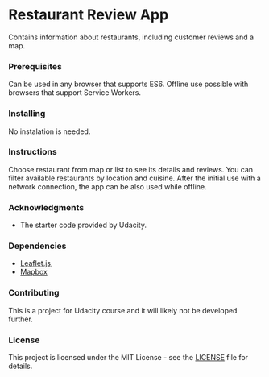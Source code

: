 # Restaurant Review App
Contains information about restaurants, including customer reviews and a map.

### Prerequisites
Can be used in any browser that supports ES6. Offline use possible with browsers that support Service Workers.

### Installing
No instalation is needed.

### Instructions
Choose restaurant from map or list to see its details and reviews. You can filter available restaurants by location and cuisine.
After the initial use with a network connection, the app can be also used while offline.

### Acknowledgments
* The starter code provided by Udacity.

### Dependencies
* [Leaflet.js](https://leafletjs.com/),
* [Mapbox](https://mapbox.com/)

### Contributing
This is a project for Udacity course and it will likely not be developed further.

### License
This project is licensed under the MIT License - see the [LICENSE](https://github.com/Trufs/restaurant-reviews/blob/master/LICENSE) file for details.




